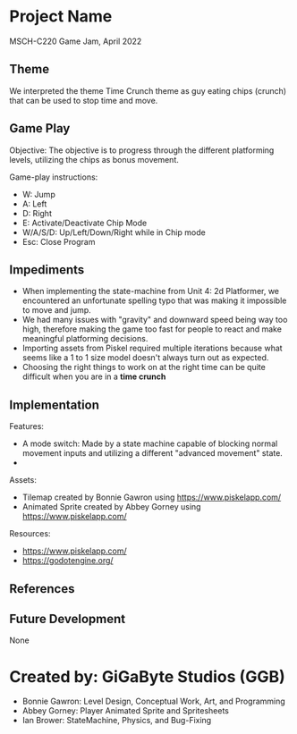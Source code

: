 # Project Name
MSCH-C220 Game Jam, April 2022

## Theme
We interpreted the theme Time Crunch theme as guy eating chips (crunch) that can be used to stop time and move. 

## Game Play
Objective: The objective is to progress through the different platforming levels, utilizing the chips as bonus movement. 

Game-play instructions:
- W: Jump
- A: Left
- D: Right
- E: Activate/Deactivate Chip Mode
- W/A/S/D: Up/Left/Down/Right while in Chip mode
- Esc: Close Program

## Impediments
- When implementing the state-machine from Unit 4: 2d Platformer, we encountered an unfortunate spelling typo that was making it impossible to move and jump.
- We had many issues with "gravity" and downward speed being way too high, therefore making the game too fast for people to react and make meaningful platforming decisions. 
- Importing assets from Piskel required multiple iterations because what seems like a 1 to 1 size model doesn't always turn out as expected.
- Choosing the right things to work on at the right time can be quite difficult when you are in a **time crunch**

## Implementation
Features:
- A mode switch: Made by a state machine capable of blocking normal movement inputs and utilizing a different "advanced movement" state. 
- 
Assets:
- Tilemap created by Bonnie Gawron using https://www.piskelapp.com/
- Animated Sprite created by Abbey Gorney using https://www.piskelapp.com/

Resources: 
- https://www.piskelapp.com/
- https://godotengine.org/

## References

## Future Development
None

# Created by: GiGaByte Studios (GGB)
- Bonnie Gawron: Level Design, Conceptual Work, Art, and Programming
- Abbey Gorney: Player Animated Sprite and Spritesheets
- Ian Brower: StateMachine, Physics, and Bug-Fixing
